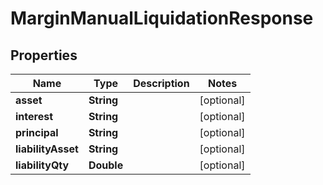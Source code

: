 

# MarginManualLiquidationResponse


## Properties

| Name | Type | Description | Notes |
|------------ | ------------- | ------------- | -------------|
|**asset** | **String** |  |  [optional] |
|**interest** | **String** |  |  [optional] |
|**principal** | **String** |  |  [optional] |
|**liabilityAsset** | **String** |  |  [optional] |
|**liabilityQty** | **Double** |  |  [optional] |




